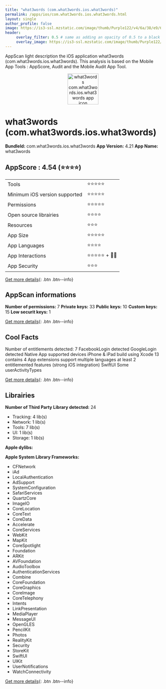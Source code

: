 ```yaml
---
title: "what3words (com.what3words.ios.what3words)"
permalink: /apps/ios/com.what3words.ios.what3words.html
layout: single
author_profile: false
image: https://is3-ssl.mzstatic.com/image/thumb/Purple122/v4/6a/38/e9/6a38e9f9-450c-1567-6230-6f84a04de774/AppIconMain-1x_U007emarketing-0-10-0-85-220.png/512x512bb.jpg
header: 
     overlay_filter: 0.5 # same as adding an opacity of 0.5 to a black background
     overlay_image: https://is3-ssl.mzstatic.com/image/thumb/Purple122/v4/6a/38/e9/6a38e9f9-450c-1567-6230-6f84a04de774/AppIconMain-1x_U007emarketing-0-10-0-85-220.png/512x512bb.jpg
---
```

AppScan light description the iOS application what3words (com.what3words.ios.what3words). This analysis is based on the Mobile App Tools : AppScore, Audit and the Mobile Audit App Tool.

  
  
<div style="text-align: center;"><img src="https://is3-ssl.mzstatic.com/image/thumb/Purple122/v4/6a/38/e9/6a38e9f9-450c-1567-6230-6f84a04de774/AppIconMain-1x_U007emarketing-0-10-0-85-220.png/512x512bb.jpg" width="100" height="100" alt="what3words com.what3words.ios.what3words app icon"></div>  
  
# what3words (com.what3words.ios.what3words)

**BundleId:** com.what3words.ios.what3words
**App Version:** 4.21
**App Name:** what3words


## AppScore : 4.54 (⭐️⭐️⭐️⭐️) 

<table>
<tr><td> Tools </td><td> ⭐️⭐️⭐️⭐️⭐️ </td></tr>
<tr><td> Minimum iOS version supported </td><td> ⭐️⭐️⭐️⭐️⭐️ </td></tr>
<tr><td> Permissions </td><td> ⭐️⭐️⭐️⭐️⭐️ </td></tr>
<tr><td> Open source librairies </td><td> ⭐️⭐️⭐️⭐️ </td></tr>
<tr><td> Resources </td><td> ⭐️⭐️⭐️ </td></tr>
<tr><td> App Size </td><td> ⭐️⭐️⭐️⭐️⭐️ </td></tr>
<tr><td> App Languages </td><td> ⭐️⭐️⭐️⭐️ </td></tr>
<tr><td> App Interactions </td><td> ⭐️⭐️⭐️⭐️⭐️ + 🌟🌟 </td></tr>
<tr><td> App Security </td><td> ⭐️⭐️⭐️ </td></tr>
</table>

[Get more details](/pricing.html){: .btn .btn--info}  
  
## AppScan informations 

**Number of permissions:** 7
**Private keys:** 33
**Public keys:** 10
**Custom keys:** 15
**Low securit keys:** 1
  
[Get more details](/pricing.html){: .btn .btn--info}

## Cool Facts

Number of entitlements detected: 7
FacebookLogin detected
GoogleLogin detected
Native App
supported devices iPhone & iPad
build using Xcode 13
contains 4 App extensions
support multiple languages
at least 2 entitlemented features (strong iOS integration)
SwiftUI
Some userActivityTypes
  
[Get more details](/pricing.html){: .btn .btn--info}

## Librairies 
**Number of Third Party Library detected:** 24
- Tracking: 4 lib(s)
- Network: 1 lib(s)
- Tools: 7 lib(s)
- UI: 1 lib(s)
- Storage: 1 lib(s)

**Apple dylibs:**


**Apple System Library Frameworks:**
- CFNetwork
- iAd
- LocalAuthentication
- AdSupport
- SystemConfiguration
- SafariServices
- QuartzCore
- ImageIO
- CoreLocation
- CoreText
- CoreData
- Accelerate
- CoreServices
- WebKit
- MapKit
- CoreSpotlight
- Foundation
- ARKit
- AVFoundation
- AudioToolbox
- AuthenticationServices
- Combine
- CoreFoundation
- CoreGraphics
- CoreImage
- CoreTelephony
- Intents
- LinkPresentation
- MediaPlayer
- MessageUI
- OpenGLES
- PencilKit
- Photos
- RealityKit
- Security
- StoreKit
- SwiftUI
- UIKit
- UserNotifications
- WatchConnectivity


  
[Get more details](/pricing.html){: .btn .btn--info}

